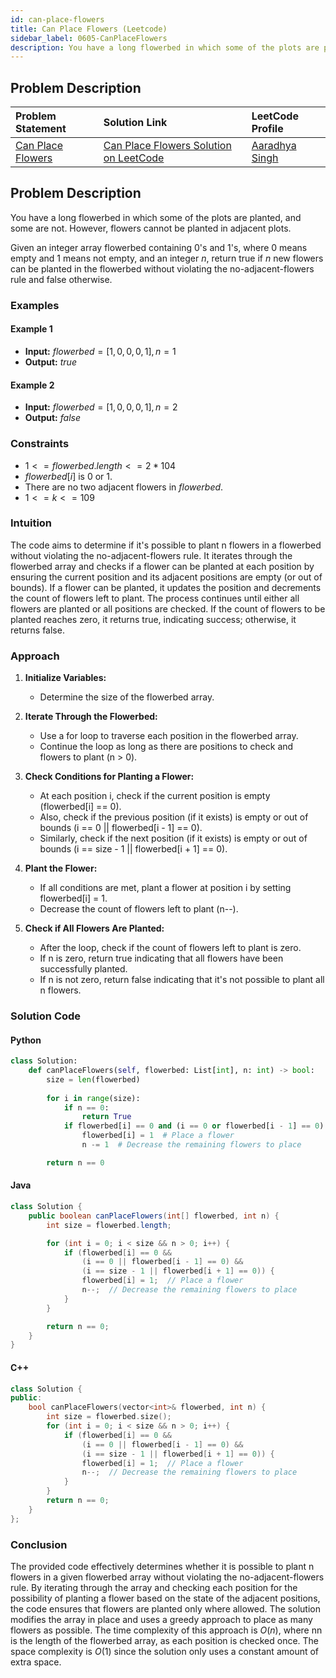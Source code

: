 ```yaml
---
id: can-place-flowers
title: Can Place Flowers (Leetcode)
sidebar_label: 0605-CanPlaceFlowers
description: You have a long flowerbed in which some of the plots are planted, and some are not. However, flowers cannot be planted in adjacent plots.Given an integer array flowerbed containing 0's and 1's, where 0 means empty and 1 means not empty, and an integer n, return true if n new flowers can be planted in the flowerbed without violating the no-adjacent-flowers rule and false otherwise.
---
```


## Problem Description

| Problem Statement | Solution Link | LeetCode Profile |
| :---------------- | :------------ | :--------------- |
| [Can Place Flowers](https://leetcode.com/problems/can-place-flowers/description/) | [Can Place Flowers Solution on LeetCode](https://leetcode.com/problems/can-place-flowers/solutions) |  [Aaradhya Singh ](https://leetcode.com/u/keira_09/) |


## Problem Description

You have a long flowerbed in which some of the plots are planted, and some are not. However, flowers cannot be planted in adjacent plots.

Given an integer array flowerbed containing $0$'s and $1$'s, where $0$ means empty and 1 means not empty, and an integer $n$, return true if $n$ new flowers can be planted in the flowerbed without violating the no-adjacent-flowers rule and false otherwise.

### Examples

#### Example 1

- **Input:** $flowerbed = [1,0,0,0,1], n = 1$
- **Output:** $true$


#### Example 2

- **Input:** $flowerbed = [1,0,0,0,1], n = 2$
- **Output:** $false$

### Constraints

- $1 <= flowerbed.length <= 2 * 104$
- $flowerbed[i]$ is 0 or 1.
- There are no two adjacent flowers in $flowerbed$.
- $1 <= k <= 109$


### Intuition

The code aims to determine if it's possible to plant n flowers in a flowerbed without violating the no-adjacent-flowers rule. It iterates through the flowerbed array and checks if a flower can be planted at each position by ensuring the current position and its adjacent positions are empty (or out of bounds). If a flower can be planted, it updates the position and decrements the count of flowers left to plant. The process continues until either all flowers are planted or all positions are checked. If the count of flowers to be planted reaches zero, it returns true, indicating success; otherwise, it returns false.


### Approach

1. **Initialize Variables:**

    - Determine the size of the flowerbed array.

2. **Iterate Through the Flowerbed:**

    - Use a for loop to traverse each position in the flowerbed array.
    - Continue the loop as long as there are positions to check and flowers to plant (n > 0).

3. **Check Conditions for Planting a Flower:**

    - At each position i, check if the current position is empty (flowerbed[i] == 0).
    - Also, check if the previous position (if it exists) is empty or out of bounds (i == 0 || flowerbed[i - 1] == 0).
    - Similarly, check if the next position (if it exists) is empty or out of bounds (i == size - 1 || flowerbed[i + 1] == 0).

4. **Plant the Flower:**

    - If all conditions are met, plant a flower at position i by setting flowerbed[i] = 1.
    - Decrease the count of flowers left to plant (n--).

5. **Check if All Flowers Are Planted:**

    - After the loop, check if the count of flowers left to plant is zero.
    - If n is zero, return true indicating that all flowers have been successfully planted.
    - If n is not zero, return false indicating that it's not possible to plant all n flowers.

### Solution Code

#### Python

```py
class Solution:
    def canPlaceFlowers(self, flowerbed: List[int], n: int) -> bool:
        size = len(flowerbed)
        
        for i in range(size):
            if n == 0:
                return True
            if flowerbed[i] == 0 and (i == 0 or flowerbed[i - 1] == 0) and (i == size - 1 or flowerbed[i + 1] == 0):
                flowerbed[i] = 1  # Place a flower
                n -= 1  # Decrease the remaining flowers to place

        return n == 0
```

#### Java

```java
class Solution {
    public boolean canPlaceFlowers(int[] flowerbed, int n) {
        int size = flowerbed.length;

        for (int i = 0; i < size && n > 0; i++) {
            if (flowerbed[i] == 0 &&
                (i == 0 || flowerbed[i - 1] == 0) &&
                (i == size - 1 || flowerbed[i + 1] == 0)) {
                flowerbed[i] = 1;  // Place a flower
                n--;  // Decrease the remaining flowers to place
            }
        }

        return n == 0;
    }
}
```

#### C++

```cpp
class Solution {
public:
    bool canPlaceFlowers(vector<int>& flowerbed, int n) {
        int size = flowerbed.size();
        for (int i = 0; i < size && n > 0; i++) {
            if (flowerbed[i] == 0 &&
                (i == 0 || flowerbed[i - 1] == 0) &&
                (i == size - 1 || flowerbed[i + 1] == 0)) {
                flowerbed[i] = 1;  // Place a flower
                n--;  // Decrease the remaining flowers to place
            }
        }
        return n == 0;
    }
};
```

### Conclusion

The provided code effectively determines whether it is possible to plant n flowers in a given flowerbed array without violating the no-adjacent-flowers rule. By iterating through the array and checking each position for the possibility of planting a flower based on the state of the adjacent positions, the code ensures that flowers are planted only where allowed. The solution modifies the array in place and uses a greedy approach to place as many flowers as possible. The time complexity of this approach is $O(n)$, where nn is the length of the flowerbed array, as each position is checked once. The space complexity is $O(1)$ since the solution only uses a constant amount of extra space.